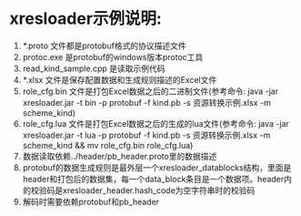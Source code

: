 xresloader示例说明:
======
1. *.proto 文件都是protobuf格式的协议描述文件
2. protoc.exe 是protobuf的windows版本protoc工具
3. read_kind_sample.cpp 是读取示例代码
4. *.xlsx 文件是保存配置数据和生成规则描述的Excel文件
5. role_cfg.bin 文件是打包Excel数据之后的二进制文件(参考命令: java -jar xresloader.jar -t bin -p protobuf -f kind.pb -s 资源转换示例.xlsx -m scheme_kind)
6. role_cfg.lua 文件是打包Excel数据之后的生成的lua文件(参考命令: java -jar xresloader.jar -t lua -p protobuf -f kind.pb -s 资源转换示例.xlsx -m scheme_kind && mv role_cfg.bin role_cfg.lua)
7. 数据读取依赖../header/pb_header.proto里的数据描述
8. protobuf的数据生成规则是最外层一个xresloader_datablocks结构，里面是header和打包后的数据集，每一个data_block条目是一个数据项。header内的校验码是xresloader_header.hash_code为空字符串时的校验码
9. 解码时需要依赖protobuf和pb_header

